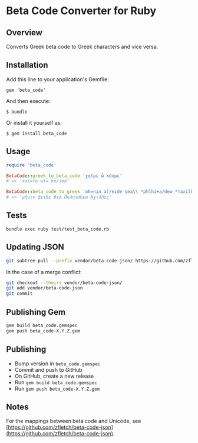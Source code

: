 # Beta Code Converter for Ruby

## Overview

Converts Greek beta code to Greek characters and vice versa.

## Installation

Add this line to your application's Gemfile:

`gem 'beta_code'`

And then execute:

`$ bundle`

Or install it yourself as:

`$ gem install beta_code`

## Usage

```ruby
require 'beta_code'

BetaCode::greek_to_beta_code 'χαῖρε ὦ κόσμε'
# => 'xai=re w)= ko/sme'

BetaCode::beta_code_to_greek 'mh=nin a)/eide qea\\ *phlhi+a/dew *)axilh=os'
# => 'μῆνιν ἄειδε θεὰ Πηληϊάδεω Ἀχιλῆος'

```

## Tests

`bundle exec ruby test/test_beta_code.rb`

## Updating JSON

```bash
git subtree pull --prefix vendor/beta-code-json/ https://github.com/zfletch/beta-code-json master --squash
```

In the case of a merge conflict:

```bash
git checkout --theirs vendor/beta-code-json/
git add vendor/beta-code-json
git commit
```

## Publishing Gem

```bash
gem build beta_code.gemspec
gem push beta_code-X.Y.Z.gem
```

## Publishing

* Bump version in `beta_code.gemspec`
* Commit and push to GitHub
* On GitHub, create a new release
* Run `gem build beta_code.gemspec`
* Run `gem push beta_code-X.Y.Z.gem`

## Notes

For the mappings between beta code and Unicode, see [https://github.com/zfletch/beta-code-json](https://github.com/zfletch/beta-code-json).
